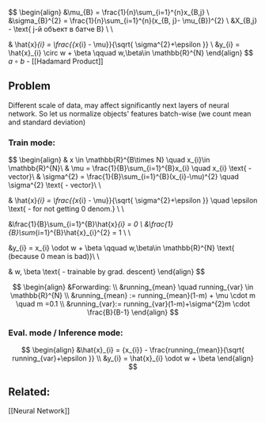 
$$
\begin{align}
&\mu_{B} = \frac{1}{n}\sum_{i=1}^{n}x_{B,j} \\
&\sigma_{B}^{2} = \frac{1}{n}\sum_{i=1}^{n}(x_{B, j}- \mu_{B})^{2} \\
&X_{B,j} - \text{ j-й объект в батче B} \\ \\


& \hat{x}_{i} = \frac{{x_{i} - \mu}}{\sqrt{ \sigma^{2}+\epsilon }}  \\
&y_{i} = \hat{x}_{i} \circ w + \beta \qquad w,\beta\in \mathbb{R}^{N} 
\end{align}
$$
$a \circ b$ - [[Hadamard Product]] 


## Problem
Different scale of data, may affect significantly next layers of neural network. So let us normalize objects' features batch-wise (we count mean and standard deviation)

 


### Train mode:
$$
\begin{align}
& x \in \mathbb{R}^{B\times N} \quad x_{i}\in \mathbb{R}^{N}\\
& \mu = \frac{1}{B}\sum_{i=1}^{B}x_{i} \quad x_{i} \text{ - vector}\\
& \sigma^{2} = \frac{1}{B}\sum_{i=1}^{B}(x_{i}-\mu)^{2} \quad \sigma^{2} \text{ - vector}\\ \\

& \hat{x}_{i} = \frac{{x_{i} - \mu}}{\sqrt{ \sigma^{2}+\epsilon }} \quad \epsilon \text{ - for not getting 0 denom.}  \\ \\

&\frac{1}{B}\sum_{i=1}^{B}\hat{x}_{i} = 0  \\
&\frac{1}{B}\sum_{i=1}^{B}\hat{x}_{i}^{2} = 1  \\ \\

&y_{i} = x_{i} \odot w + \beta \qquad w,\beta\in \mathbb{R}^{N} \text{ (because 0 mean is bad)}\\ \\

& w, \beta  \text{ - trainable by grad. descent}
\end{align}
$$

$$
\begin{align}
&Forwarding: \\
&running_{mean} \quad running_{var} \in \mathbb{R}^{N} \\
&running_{mean} := running_{mean}(1-m) + \mu \cdot m \quad m =0.1 \\
&running_{var}:= running_{var}(1-m)+\sigma^{2}m \cdot \frac{B}{B-1}
\end{align}
$$

### Eval. mode / Inference mode:
$$
\begin{align}
&\hat{x}_{i} = {x_{i}} - \frac{running_{mean}}{\sqrt{ running_{var}+\epsilon }} \\
&y_{i} = \hat{x}_{i} \odot w + \beta
\end{align}
$$

## Related:
[[Neural Network]]
